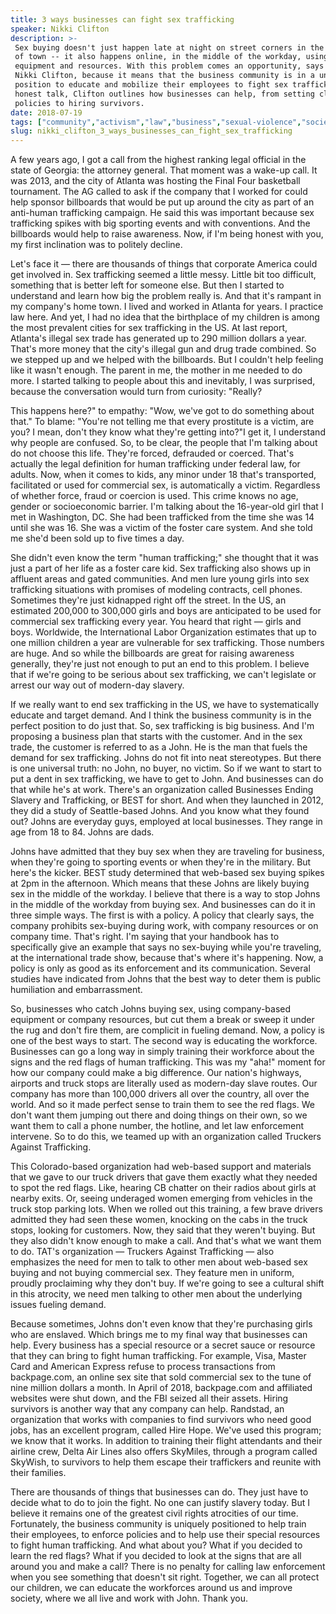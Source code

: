 ```yaml
---
title: 3 ways businesses can fight sex trafficking
speaker: Nikki Clifton
description: >-
 Sex buying doesn't just happen late at night on street corners in the shady part
 of town -- it also happens online, in the middle of the workday, using company
 equipment and resources. With this problem comes an opportunity, says attorney
 Nikki Clifton, because it means that the business community is in a unique
 position to educate and mobilize their employees to fight sex trafficking. In an
 honest talk, Clifton outlines how businesses can help, from setting clear
 policies to hiring survivors.
date: 2018-07-19
tags: ["community","activism","law","business","sexual-violence","society","social-change","slavery","trafficking"]
slug: nikki_clifton_3_ways_businesses_can_fight_sex_trafficking
---
```


A few years ago, I got a call from the highest ranking legal official in the state of
Georgia: the attorney general. That moment was a wake-up call. It was 2013, and the city
of Atlanta was hosting the Final Four basketball tournament. The AG called to ask if the
company that I worked for could help sponsor billboards that would be put up around the
city as part of an anti-human trafficking campaign. He said this was important because sex
trafficking spikes with big sporting events and with conventions. And the billboards would
help to raise awareness. Now, if I'm being honest with you, my first inclination was to
politely decline.

Let's face it — there are thousands of things that corporate America could get involved
in. Sex trafficking seemed a little messy. Little bit too difficult, something that is
better left for someone else. But then I started to understand and learn how big the
problem really is. And that it's rampant in my company's home town. I lived and worked in
Atlanta for years. I practice law here. And yet, I had no idea that the birthplace of my
children is among the most prevalent cities for sex trafficking in the US. At last report,
Atlanta's illegal sex trade has generated up to 290 million dollars a year. That's more
money that the city's illegal gun and drug trade combined. So we stepped up and we helped
with the billboards. But I couldn't help feeling like it wasn't enough. The parent in me,
the mother in me needed to do more. I started talking to people about this and inevitably,
I was surprised, because the conversation would turn from curiosity: "Really?

This happens here?" to empathy: "Wow, we've got to do something about that." To blame:
"You're not telling me that every prostitute is a victim, are you? I mean, don't they know
what they're getting into?"I get it, I understand why people are confused. So, to be
clear, the people that I'm talking about do not choose this life. They're forced,
defrauded or coerced. That's actually the legal definition for human trafficking under
federal law, for adults. Now, when it comes to kids, any minor under 18 that's
transported, facilitated or used for commercial sex, is automatically a victim. Regardless
of whether force, fraud or coercion is used. This crime knows no age, gender or
socioeconomic barrier. I'm talking about the 16-year-old girl that I met in Washington, DC.
She had been trafficked from the time she was 14 until she was 16. She was a victim of the
foster care system. And she told me she'd been sold up to five times a
day.

She didn't even know the term "human trafficking;" she thought that it was just a part of
her life as a foster care kid. Sex trafficking also shows up in affluent areas and gated
communities. And men lure young girls into sex trafficking situations with promises of
modeling contracts, cell phones. Sometimes they're just kidnapped right off the street. In
the US, an estimated 200,000 to 300,000 girls and boys are anticipated to be used for
commercial sex trafficking every year. You heard that right — girls and boys. Worldwide,
the International Labor Organization estimates that up to one million children a year are
vulnerable for sex trafficking. Those numbers are huge. And so while the billboards are
great for raising awareness generally, they're just not enough to put an end to this
problem. I believe that if we're going to be serious about sex trafficking, we can't
legislate or arrest our way out of modern-day slavery.

If we really want to end sex trafficking in the US, we have to systematically educate and
target demand. And I think the business community is in the perfect position to do just
that. So, sex trafficking is big business. And I'm proposing a business plan that starts
with the customer. And in the sex trade, the customer is referred to as a John. He is the
man that fuels the demand for sex trafficking. Johns do not fit into neat stereotypes. But
there is one universal truth: no John, no buyer, no victim. So if we want to start to put
a dent in sex trafficking, we have to get to John. And businesses can do that while he's
at work. There's an organization called Businesses Ending Slavery and Trafficking, or BEST
for short. And when they launched in 2012, they did a study of Seattle-based Johns. And
you know what they found out? Johns are everyday guys, employed at local businesses. They
range in age from 18 to 84. Johns are dads.

Johns have admitted that they buy sex when they are traveling for business, when they're
going to sporting events or when they're in the military. But here's the kicker. BEST
study determined that web-based sex buying spikes at 2pm in the afternoon. Which means
that these Johns are likely buying sex in the middle of the workday. I believe that there
is a way to stop Johns in the middle of the workday from buying sex. And businesses can do
it in three simple ways. The first is with a policy. A policy that clearly says, the
company prohibits sex-buying during work, with company resources or on company time.
That's right. I'm saying that your handbook has to specifically give an example that says
no sex-buying while you're traveling, at the international trade show, because that's
where it's happening. Now, a policy is only as good as its enforcement and its
communication. Several studies have indicated from Johns that the best way to deter them
is public humiliation and embarrassment.

So, businesses who catch Johns buying sex, using company-based equipment or company
resources, but cut them a break or sweep it under the rug and don't fire them, are
complicit in fueling demand. Now, a policy is one of the best ways to start. The second way
is educating the workforce. Businesses can go a long way in simply training their
workforce about the signs and the red flags of human trafficking. This was my "aha!"
moment for how our company could make a big difference. Our nation's highways, airports
and truck stops are literally used as modern-day slave routes. Our company has more than
100,000 drivers all over the country, all over the world. And so it made perfect sense to
train them to see the red flags. We don't want them jumping out there and doing things on
their own, so we want them to call a phone number, the hotline, and let law enforcement
intervene. So to do this, we teamed up with an organization called Truckers Against
Trafficking.

This Colorado-based organization had web-based support and materials that we gave to our
truck drivers that gave them exactly what they needed to spot the red flags. Like, hearing
CB chatter on their radios about girls at nearby exits. Or, seeing underaged women
emerging from vehicles in the truck stop parking lots. When we rolled out this training, a
few brave drivers admitted they had seen these women, knocking on the cabs in the truck
stops, looking for customers. Now, they said that they weren't buying. But they also
didn't know enough to make a call. And that's what we want them to do. TAT's organization —
Truckers Against Trafficking — also emphasizes the need for men to talk to other men about
web-based sex buying and not buying commercial sex. They feature men in uniform, proudly
proclaiming why they don't buy. If we're going to see a cultural shift in this atrocity,
we need men talking to other men about the underlying issues fueling demand.

Because sometimes, Johns don't even know that they're purchasing girls who are
enslaved. Which brings me to my final way that businesses can help. Every business has a
special resource or a secret sauce or resource that they can bring to fight human
trafficking. For example, Visa, Master Card and American Express refuse to process
transactions from backpage.com, an online sex site that sold commercial sex to the tune of
nine million dollars a month. In April of 2018, backpage.com and affiliated websites were
shut down, and the FBI seized all their assets. Hiring survivors is another way that any
company can help. Randstad, an organization that works with companies to find survivors
who need good jobs, has an excellent program, called Hire Hope. We've used this program;
we know that it works. In addition to training their flight attendants and their airline
crew, Delta Air Lines also offers SkyMiles, through a program called SkyWish, to survivors
to help them escape their traffickers and reunite with their families.

There are thousands of things that businesses can do. They just have to decide what to do
to join the fight. No one can justify slavery today. But I believe it remains one of the
greatest civil rights atrocities of our time. Fortunately, the business community is
uniquely positioned to help train their employees, to enforce policies and to help use
their special resources to fight human trafficking. And what about you? What if you decided
to learn the red flags? What if you decided to look at the signs that are all around you
and make a call? There is no penalty for calling law enforcement when you see something
that doesn't sit right. Together, we can all protect our children, we can educate the
workforces around us and improve society, where we all live and work with John. Thank
you.

<!--
ad_duration=3.33
comment_count=29
event="TED@UPS"
external_start_time=0
has_talk_citation=0
intro_duration=11.82
is_subtitle_required="False"
is_talk_featured="True"
language="en"
language_swap="False"
native_language="en"
number_of_related_talks=6
number_of_speakers=1
number_of_subtitled_videos=20
number_of_tags=9
number_of_talk_download_languages=20
number_of_talk_more_resources=0
number_of_talk_recommendations=1
number_of_talks_take_actions=1
post_ad_duration=0.83
published_timestamp="2018-09-06 14:33:55"
recording_date="2018-07-19"
speaker_description="Attorney, government affairs professional"
speaker_is_published=1
speaker_name="Nikki Clifton"
talk_more_resources=[]
talk_name="3 ways businesses can fight sex trafficking"
talk_recommendations_blurb="More resources curated by Nikki Clifton"
talks_tags=["community","activism","law","business","sexual-violence","society","social-change","slavery","trafficking"]
url_audio="https://download.ted.com/talks/NikkiClifton_2018S.mp3?apikey=acme-roadrunner"
url_photo_speaker="https://pe.tedcdn.com/images/ted/4dc100946bbf00437f22b766d326e662d9f7e1af_254x191.jpg"
url_photo_talk="https://s3.amazonaws.com/talkstar-photos/uploads/477048a3-20b1-46fc-9b5d-9c3ece5afba5/NikkiClifton_2018S-embed.jpg"
url_webpage="https://www.ted.com/talks/nikki_clifton_3_ways_businesses_can_fight_sex_trafficking"
video_type_name="TED Institute Talk"
-->